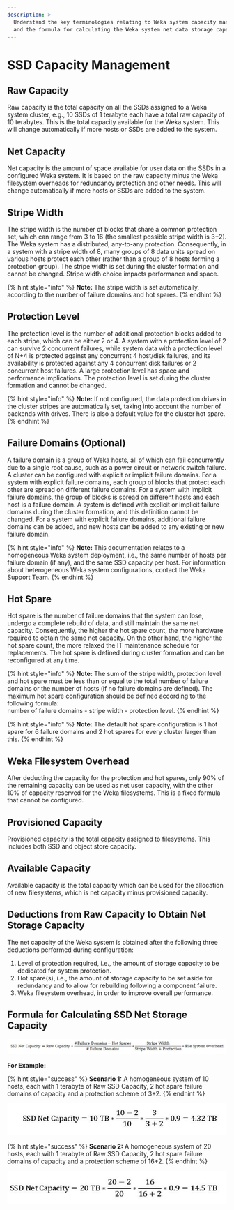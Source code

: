 ```yaml
---
description: >-
  Understand the key terminologies relating to Weka system capacity management
  and the formula for calculating the Weka system net data storage capacity.
---
```


# SSD Capacity Management

## Raw Capacity

Raw capacity is the total capacity on all the SSDs assigned to a Weka system cluster, e.g., 10 SSDs of 1 terabyte each have a total raw capacity of 10 terabytes. This is the total capacity available for the Weka system. This will change automatically if more hosts or SSDs are added to the system.

## Net Capacity

Net capacity is the amount of space available for user data on the SSDs in a configured Weka system. It is based on the raw capacity minus the Weka filesystem overheads for redundancy protection and other needs. This will change automatically if more hosts or SSDs are added to the system.

## Stripe Width

The stripe width is the number of blocks that share a common protection set, which can range from 3 to 16 \(the smallest possible stripe width is 3+2\). The Weka system has a distributed, any-to-any protection. Consequently, in a system with a stripe width of 8, many groups of 8 data units spread on various hosts protect each other \(rather than a group of 8 hosts forming a protection group\). The stripe width is set during the cluster formation and cannot be changed. Stripe width choice impacts performance and space.

{% hint style="info" %}
**Note:** The stripe width is set automatically, according to the number of failure domains and hot spares.
{% endhint %}

## Protection Level

The protection level is the number of additional protection blocks added to each stripe, which can be either 2 or 4. A system with a protection level of 2 can survive 2 concurrent failures, while system data with a protection level of N+4 is protected against any concurrent 4 host/disk failures, and its availability is protected against any 4 concurrent disk failures or 2 concurrent host failures. A large protection level has space and performance implications. The protection level is set during the cluster formation and cannot be changed.

{% hint style="info" %}
**Note:** If not configured, the data protection drives in the cluster stripes are automatically set, taking into account the number of backends with drives. There is also a default value for the cluster hot spare.
{% endhint %}

## Failure Domains \(Optional\)

A failure domain is a group of Weka hosts, all of which can fail concurrently due to a single root cause, such as a power circuit or network switch failure. A cluster can be configured with explicit or implicit failure domains. For a system with explicit failure domains, each group of blocks that protect each other are spread on different failure domains. For a system with implicit failure domains, the group of blocks is spread on different hosts and each host is a failure domain. A system is defined with explicit or implicit failure domains during the cluster formation, and this definition cannot be changed. For a system with explicit failure domains, additional failure domains can be added, and new hosts can be added to any existing or new failure domain.

{% hint style="info" %}
**Note:** This documentation relates to a homogeneous Weka system deployment, i.e., the same number of hosts per failure domain \(if any\), and the same SSD capacity per host. For information about heterogeneous Weka system configurations, contact the Weka Support Team.
{% endhint %}

## Hot Spare

Hot spare is the number of failure domains that the system can lose, undergo a complete rebuild of data, and still maintain the same net capacity. Consequently, the higher the hot spare count, the more hardware required to obtain the same net capacity. On the other hand, the higher the hot spare count, the more relaxed the IT maintenance schedule for replacements. The hot spare is defined during cluster formation and can be reconfigured at any time.

{% hint style="info" %}
**Note:** The sum of the stripe width, protection level and hot spare must be less than or equal to the total number of failure domains or the number of hosts \(if no failure domains are defined\). The maximum hot spare configuration should be defined according to the following formula:  
number of failure domains - stripe width - protection level.
{% endhint %}

{% hint style="info" %}
**Note:** The default hot spare configuration is 1 hot spare for 6 failure domains and 2 hot spares for every cluster larger than this.
{% endhint %}

## Weka Filesystem Overhead

After deducting the capacity for the protection and hot spares, only 90% of the remaining capacity can be used as net user capacity, with the other 10% of capacity reserved for the Weka filesystems. This is a fixed formula that cannot be configured.

## Provisioned Capacity

Provisioned capacity is the total capacity assigned to filesystems. This includes both SSD and object store capacity.

## Available Capacity

Available capacity is the total capacity which can be used for the allocation of new filesystems, which is net capacity minus provisioned capacity.

## Deductions from Raw Capacity to Obtain Net Storage Capacity

The net capacity of the Weka system is obtained after the following three deductions performed during configuration:

1. Level of protection required, i.e., the amount of storage capacity to be dedicated for system protection.
2. Hot spare\(s\), i.e., the amount of storage capacity to be set aside for redundancy and to allow for rebuilding following a component failure.
3. Weka filesystem overhead, in order to improve overall performance.      

## Formula for Calculating SSD Net Storage Capacity

![](../.gitbook/assets/formula-with-failure-domains.jpg)

**For Example:**

{% hint style="success" %}
**Scenario 1:** A homogeneous system of 10 hosts, each with 1 terabyte of Raw SSD Capacity, 2 hot spare failure domains of capacity and a protection scheme of 3+2.
{% endhint %}

![Formula for Calculating Scenario 1 SSD Net Capacity](../.gitbook/assets/net-capacity-formula_scenario-1_11_03_19-page-001-1.jpg)

{% hint style="success" %}
**Scenario 2:** A homogeneous system of 20 hosts, each with 1 terabyte of Raw SSD Capacity, 2 hot spare failure domains of capacity and a protection scheme of 16+2.
{% endhint %}

![Formula for Calculating Scenario 2 SSD Net Capacity](../.gitbook/assets/net-capacity-formula_scenario-2_11_03_19-page-001-1.jpg)

